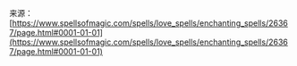来源：[https://www.spellsofmagic.com/spells/love_spells/enchanting_spells/26367/page.html#0001-01-01](https://www.spellsofmagic.com/spells/love_spells/enchanting_spells/26367/page.html#0001-01-01)

<!--yml

Elemental Awakening - Free Magic Spell

date: 2024-06-12 19:14:16

# category: 未分类

> 来源：[https://www.spellsofmagic.com/spells/love_spells/enchanting_spells/26367/page.html#0001-01-01](https://www.spellsofmagic.com/spells/love_spells/enchanting_spells/26367/page.html#0001-01-01)
